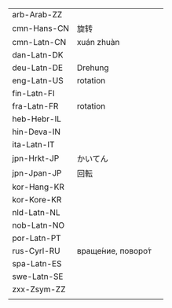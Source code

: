 | | | |
|-|-|-|
| arb-Arab-ZZ |  |  |
| cmn-Hans-CN | 旋转 |  |
| cmn-Latn-CN | xuán zhuàn |  |
| dan-Latn-DK |  |  |
| deu-Latn-DE | Drehung |  |
| eng-Latn-US | rotation |  |
| fin-Latn-FI |  |  |
| fra-Latn-FR | rotation |  |
| heb-Hebr-IL |  |  |
| hin-Deva-IN |  |  |
| ita-Latn-IT |  |  |
| jpn-Hrkt-JP | かいてん |  |
| jpn-Jpan-JP | 回転 |  |
| kor-Hang-KR |  |  |
| kor-Kore-KR |  |  |
| nld-Latn-NL |  |  |
| nob-Latn-NO |  |  |
| por-Latn-PT |  |  |
| rus-Cyrl-RU | враще́ние, поворо́т |  |
| spa-Latn-ES |  |  |
| swe-Latn-SE |  |  |
| zxx-Zsym-ZZ |  |  |
|  |  |  |